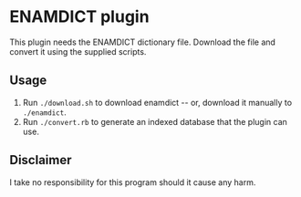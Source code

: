 ENAMDICT plugin
============

This plugin needs the ENAMDICT dictionary file.
Download the file and convert it using the supplied scripts.

Usage
------------------
1. Run `./download.sh` to download enamdict -- or, download it manually to `./enamdict`.
2. Run `./convert.rb` to generate an indexed database that the plugin can use.

Disclaimer
------------------
I take no responsibility for this program should it cause any harm.
